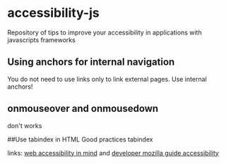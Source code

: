 # accessibility-js
Repository of tips to improve your accessibility in applications with javascripts frameworks

## Using anchors for internal navigation
You do not need to use links only to link external pages. Use internal anchors!

## onmouseover and onmousedown
don't works 

##Use tabindex in HTML
Good practices tabindex

links:
[web accessibility in mind](http://webaim.org/techniques/keyboard/tabindex) and
[developer mozilla guide accessibility](https://developer.mozilla.org/en-US/docs/Web/Accessibility/Keyboard-navigable_JavaScript_widgets)

